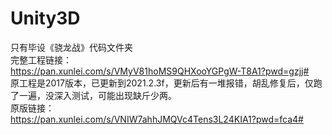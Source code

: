 # Unity3D
只有毕设《骁龙战》代码文件夹  
完整工程链接：  
https://pan.xunlei.com/s/VMyV81hoMS9QHXooYGPgW-T8A1?pwd=gzjj#  
原工程是2017版本，已更新到2021.2.3f，更新后有一堆报错，胡乱修复后，仅跑了一遍，没深入测试，可能出现缺斤少两。  
原版链接：  
https://pan.xunlei.com/s/VNIW7ahhJMQVc4Tens3L24KIA1?pwd=fca4#
